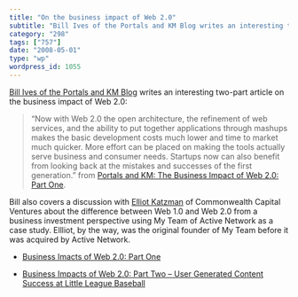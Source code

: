 ```yaml
---
title: "On the business impact of Web 2.0"
subtitle: "Bill Ives of the Portals and KM Blog writes an interesting two-part ..."
category: "298"
tags: ["757"]
date: "2008-05-01"
type: "wp"
wordpress_id: 1055
---
```

[Bill Ives of the Portals and KM Blog](http://billives.typepad.com/) writes an interesting two-part article on the business impact of Web 2.0:
> “Now with Web 2.0 the open architecture, the refinement of web services, and the ability to put together applications through mashups makes the basic development costs much lower and time to market much quicker. More effort can be placed on making the tools actually serve business and consumer needs. Startups now can also benefit from looking back at the mistakes and successes of the first generation.” from [Portals and KM: The Business Impact of Web 2.0: Part One](http://billives.typepad.com/portals_and_km/2007/07/business-impact.html).

Bill also covers a discussion with [Elliot Katzman](http://ccvlp.com/get.asp?section=12&get=20) of Commonwealth Capital Ventures about the difference between Web 1.0 and Web 2.0 from a business investment perspective using My Team of Active Network as a case study. Ellliot, by the way, was the original founder of My Team before it was acquired by Active Network.

- [Business Imacts of Web 2.0: Part One](http://billives.typepad.com/portals_and_km/2007/07/business-impact.html)

- [Business Impacts of Web 2.0: Part Two – User Generated Content Success at Little League Baseball](http://billives.typepad.com/portals_and_km/2007/07/business-impa-1.html)